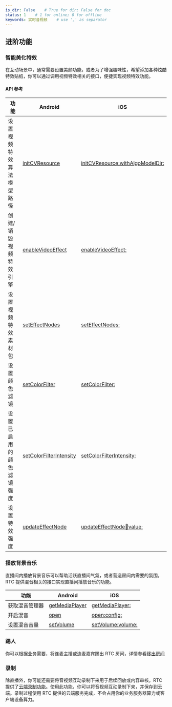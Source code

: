 ```yaml
---
is_dir: False    # True for dir; False for doc
status: 1    # 1 for online; 0 for offline
keywords: 实时音视频    # use ',' as separator
---
```


## 进阶功能

### 智能美化特效

在互动场景中，通常需要设置美颜功能，或者为了增强趣味性，希望添加各种炫酷特效贴纸，你可以通过调用视频特效相关的接口，便捷实现视频特效功能。
#### API 参考
|**功能** |**Android** |**iOS** |
|---|---|---|
|设置视频特效算法模型路径 |[initCVResource](Android-api#initcvresource) |[initCVResource:withAlgoModelDir:](iOS-api#initcvresource-withalgomodeldir)|
|创建/销毁视频特效引擎 |[enableVideoEffect](Android-api#enablevideoeffect) |[enableVideoEffect:](iOS-api#enablevideoeffect) |
|设置视频特效素材包 |[setEffectNodes](Android-api#seteffectnodes)|[setEffectNodes:](iOS-api#seteffectnodes)|
|设置颜色滤镜 |[setColorFilter](Android-api#setcolorfilter)|[setColorFilter:](iOS-api#setcolorfilter) |
|设置已启用的颜色滤镜强度 |[setColorFilterIntensity](Android-api#setcolorfilterintensity) |[setColorFilterIntensity:](iOS-api#setcolorfilterintensity)  |
|设置特效强度 |[updateEffectNode](Android-api#updateeffectnode) |[updateEffectNode:key:value:](iOS-api#updateeffectnode-key-value) |

### 播放背景音乐

直播间内播放背景音乐可以帮助活跃直播间气氛，或者营造房间内需要的氛围，RTC 提供混音相关的接口实现直播间播放音乐的功能。

|**功能** |**Android** |**iOS** |
|---|---|---|
|获取混音管理器 | [getMediaPlayer](Android-api#RTCVideo-getaudiomixingmanager)|[getMediaPlayer:](iOS-api#ByteRTCVideo-getmediaplayer)  |
|开启混音 | [open](Android-api#IMediaPlayer-open)|[open:config:](iOS-api#ByteRTCMediaPlayer-open-config)  |
|设置混音音量 |[setVolume](Android-api#IMediaPlayer-setvolume) |[setVolume:volume:](iOS-api#ByteRTCAudioEffectPlayer-setvolume-volume)|

### 踢人

你可以根据业务需要，将连麦主播或连麦嘉宾踢出 RTC 房间，详情参看[移出房间](357742)

### 录制

除直播外，你可能还需要将音视频互动录制下来用于后续回放或内容审核。RTC 提供了[云端录制功能](115526)。使用此功能，你可以将音视频互动录制下来，并保存到云端。录制过程使用 RTC 提供的云端服务完成，不会占用你的业务服务器算力或客户端设备算力。
